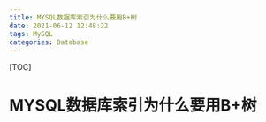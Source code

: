 ```yaml
---
title: MYSQL数据库索引为什么要用B+树
date: 2021-06-12 12:48:22
tags: MySQL
categories: Database
---
```

[TOC]
# MYSQL数据库索引为什么要用B+树